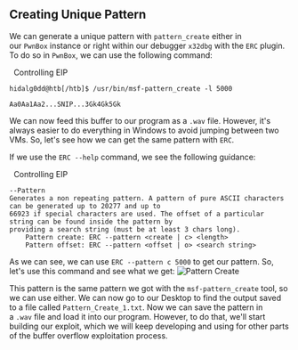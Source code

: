 ## Creating Unique Pattern

We can generate a unique pattern with `pattern_create` either in our `PwnBox` instance or right within our debugger `x32dbg` with the `ERC` plugin. To do so in `PwnBox`, we can use the following command:

  Controlling EIP

```shell-session
hidalg0dd@htb[/htb]$ /usr/bin/msf-pattern_create -l 5000

Aa0Aa1Aa2...SNIP...3Gk4Gk5Gk
```

We can now feed this buffer to our program as a `.wav` file. However, it's always easier to do everything in Windows to avoid jumping between two VMs. So, let's see how we can get the same pattern with `ERC`.

If we use the `ERC --help` command, we see the following guidance:

  Controlling EIP

```cmd-session
--Pattern
Generates a non repeating pattern. A pattern of pure ASCII characters can be generated up to 20277 and up to  
66923 if special characters are used. The offset of a particular string can be found inside the pattern by 
providing a search string (must be at least 3 chars long).
    Pattern create: ERC --pattern <create | c> <length>
    Pattern offset: ERC --pattern <offset | o> <search string>
```

As we can see, we can use `ERC --pattern c 5000` to get our pattern. So, let's use this command and see what we get: ![Pattern Create](https://academy.hackthebox.com/storage/modules/89/win32bof_erc_pattern_create_1.jpg)

This pattern is the same pattern we got with the `msf-pattern_create` tool, so we can use either. We can now go to our Desktop to find the output saved to a file called `Pattern_Create_1.txt`. Now we can save the pattern in a `.wav` file and load it into our program. However, to do that, we'll start building our exploit, which we will keep developing and using for other parts of the buffer overflow exploitation process.